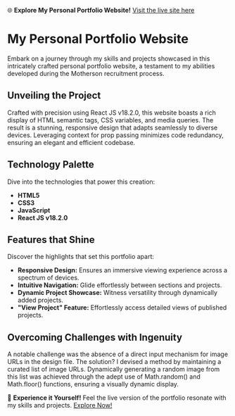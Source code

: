 🌐 **Explore My Personal Portfolio Website!**
[Visit the live site here](https://venkatesh-portfolio-24.web.app/)

# My Personal Portfolio Website

Embark on a journey through my skills and projects showcased in this intricately crafted personal portfolio website, a testament to my abilities developed during the Motherson recruitment process.

## Unveiling the Project

Crafted with precision using React JS v18.2.0, this website boasts a rich display of HTML semantic tags, CSS variables, and media queries. The result is a stunning, responsive design that adapts seamlessly to diverse devices. Leveraging context for prop passing minimizes code redundancy, ensuring an elegant and efficient codebase.

## Technology Palette

Dive into the technologies that power this creation:

- **HTML5**
- **CSS3**
- **JavaScript**
- **React JS v18.2.0**

## Features that Shine

Discover the highlights that set this portfolio apart:

- **Responsive Design:** Ensures an immersive viewing experience across a spectrum of devices.
- **Intuitive Navigation:** Glide effortlessly between sections and projects.
- **Dynamic Project Showcase:** Witness versatility through dynamically added projects.
- **"View Project" Feature:** Effortlessly access detailed views of published projects.

## Overcoming Challenges with Ingenuity

A notable challenge was the absence of a direct input mechanism for image URLs in the design file. The solution? I devised a method by maintaining a curated list of image URLs. Dynamically generating a random image from this list was achieved through the adept use of Math.random() and Math.floor() functions, ensuring a visually dynamic display.

🚀 **Experience it Yourself!**
Feel the live version of the portfolio resonate with my skills and projects. [Explore Now!](https://venkatesh-portfolio-24.web.app/)

